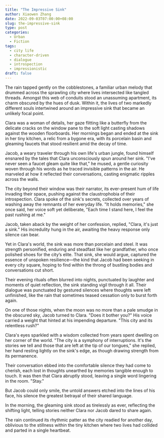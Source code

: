 ```yaml
---
title: "The Impressive Sink"
author: Xiaowen Zhang
date: 2022-09-03T07:00:00+08:00
slug: the-impressive-sink
type: post
categories:
  - Urban
  - Fiction
tags:
  - city life
  - character-driven
  - dialogue
  - introspection
  - impressionistic
draft: false
---
```


The rain tapped gently on the cobblestones, a familiar urban melody that drummed across the sprawling city where lives intersected like tangled threads. Amongst this web of conduits stood an unassuming apartment, its charm obscured by the hues of dusk. Within it, the lives of two markedly different souls intertwined around an impressive sink that became an unlikely focal point.

Clara was a woman of details, her gaze flitting like a butterfly from the delicate cracks on the window pane to the soft light casting shadows against the wooden floorboards. Her mornings began and ended at the sink in her tiny kitchen, a relic from a bygone era, with its porcelain basin and gleaming faucets that stood resilient amid the decay of time.

Jacob, a weary traveler through his own life's urban jungle, found himself ensnared by the tales that Clara unconsciously spun around her sink. "I've never seen a faucet gleam quite like that," he mused, a gentle curiosity woven through his words as he traced invisible patterns in the air. He marveled at how it reflected their conversations, casting enigmatic ripples across the walls.

The city beyond their window was their narrator, its ever-present hum of life invading their space, pushing against the claustrophobia of their introspection. Clara spoke of the sink's secrets, collected over years of washing away the remnants of her everyday life. "It holds memories," she once said, her voice soft yet deliberate, "Each time I stand here, I feel the past rushing at me."

Jacob, taken aback by the weight of her confession, replied, "Clara, it's just a sink." His incredulity hung in the air, awaiting the heavy response only silence can bear.

Yet in Clara's world, the sink was more than porcelain and steel. It was strength personified, enduring and steadfast like her grandfather, who once polished shoes for the city’s elite. That sink, she would argue, captured the essence of unspoken resilience—the kind that Jacob had been seeking in every city square, hoping to find within the throng of bustling bodies and conversations cut short.

Their evening rituals often blurred into nights, punctuated by laughter and moments of quiet reflection, the sink standing vigil through it all. Their dialogue was punctuated by gestured silences where thoughts were left unfinished, like the rain that sometimes teased cessation only to burst forth again.

On one of those nights, when the moon was no more than a pale smudge in the obscured sky, Jacob turned to Clara. "Does it bother you?" His voice carried a weight that hinted at his impending departure. "This city and its relentless rush?"

Clara's eyes sparkled with a wisdom collected from years spent dwelling on her corner of the world. "The city is a symphony of interruptions. It's the stories we tell and those that are left at the tip of our tongues," she replied, her hand resting lightly on the sink's edge, as though drawing strength from its permanence.

Their conversation ebbed into the comfortable silence they had come to cherish, each lost in thoughts unearthed by memories tangible enough to touch. It was then that Clara abruptly stood, leaving a single word lingering in the room. "Stay."

But Jacob could only smile, the untold answers etched into the lines of his face, his silence the greatest betrayal of their shared language.

In the morning, the gleaming sink stood as tirelessly as ever, reflecting the shifting light, telling stories neither Clara nor Jacob dared to share again.

The rain continued its rhythmic patter as the city readied for another day, oblivious to the stillness within the tiny kitchen where two lives had collided and parted in a single heartbeat.